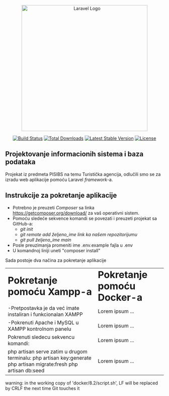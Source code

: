 <p align="center"><a href="https://laravel.com" target="_blank"><img src="https://raw.githubusercontent.com/laravel/art/master/logo-lockup/5%20SVG/2%20CMYK/1%20Full%20Color/laravel-logolockup-cmyk-red.svg" width="400" alt="Laravel Logo"></a></p>

<p align="center">
<a href="https://github.com/laravel/framework/actions"><img src="https://github.com/laravel/framework/workflows/tests/badge.svg" alt="Build Status"></a>
<a href="https://packagist.org/packages/laravel/framework"><img src="https://img.shields.io/packagist/dt/laravel/framework" alt="Total Downloads"></a>
<a href="https://packagist.org/packages/laravel/framework"><img src="https://img.shields.io/packagist/v/laravel/framework" alt="Latest Stable Version"></a>
<a href="https://packagist.org/packages/laravel/framework"><img src="https://img.shields.io/packagist/l/laravel/framework" alt="License"></a>
</p>

## Projektovanje informacionih sistema i baza podataka
Projekat iz predmeta PISIBS na temu Turistička agencija, odlučili smo se za izradu web aplikacije pomoću Laravel <i>framework</i>-a.

## Instrukcije za pokretanje aplikacije

- Potrebno je preuzeti <i>Composer</i> sa linka https://getcomposer.org/download/ za vaš operativni sistem.
- Pomoću sledeće sekvence komandi se povezati i preuzeti projekat sa GitHub-a:
    - <i>git init</i>
    - <i>git remote add željeno_ime link ka našem repozitorijumu </i>
    - <i>git pull željeno_ime main</i>
- Posle preuzimanja promeniti ime .env.example fajla u .env
- U komandnoj liniji uneti "composer install" 

Sada postoje dva načina za pokretanje aplikacije
<table border="0">
 <tr>
    <td><b style="font-size:30px">Pokretanje pomoću Xampp-a</b></td>
    <td><b style="font-size:30px">Pokretanje pomoću Docker-a</b></td>
 </tr>
 <tr>
    <td>-Pretpostavka je da već imate instaliran i funkcionalan XAMPP</td>
    <td>Lorem ipsum ...</td>
 </tr>
 <tr>
    <td>    -Pokrenuti Apache i MySQL u XAMPP kontrolnom panelu</td>
    <td>Lorem ipsum ...</td>
 </tr>
  <tr>
    <td>    Pokrenuti sledecu sekvencu komandi:</td>
    <td>Lorem ipsum ...</td>
 </tr>
 <tr>
    <td>    php artisan serve
            zatim u drugom terminalu:
            php artisan key:generate
            php artisan migrate:fresh
            php artisan db:seed
            </td>
    <td>Lorem ipsum ...</td>
 </tr>
</table>




warning: in the working copy of 'docker/8.2/script.sh', LF will be replaced by CRLF the next time Git touches it